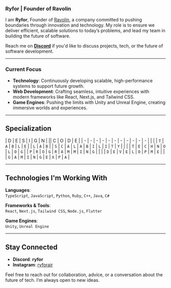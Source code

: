 ### **Ryfor | Founder of Ravolin**

I am **Ryfor**, Founder of [Ravolin](https://ravolin.com), a company committed to pushing boundaries through innovation and technology. My role is to ensure we deliver efficient, scalable solutions to today’s problems, and lead my team in building the future of software.

Reach me on **[Discord](https://discord.com/users/ryfor)** if you'd like to discuss projects, tech, or the future of software development.

---

### **Current Focus**

- **Technology**: Continuously developing scalable, high-performance systems to support future growth.
- **Web Development**: Crafting seamless, intuitive experiences with modern frameworks like React, Next.js, and Tailwind CSS.
- **Game Engines**: Pushing the limits with Unity and Unreal Engine, creating immersive worlds and experiences.

---

## **Specialization**  

| D | E | S | I | G | N | || C | O | D | E |
| - | - | - | - | - | - | - | - | - | - | - |
| | | `T` | `A` | `B` | `L` | `E` | | `L` | `A` | `B` |
| `S` | `C` | `A` | `L` | `A` | `B` | `I` | `L` | `I` | `T` | `Y` |
| | | `T` | `E` | `C` | `H` | `N` | `O` | `L` | `O` | `G` |
| `P` | `R` | `O` | `G` | `R` | `A` | `M` | `M` | `I` | `N` | `G` |
| | | `D` | `E` | `V` | `E` | `L` | `O` | `P` | `M` | `E` |
| | `G` | `A` | `M` | `I` | `N` | `G` | `E` | `X` | `P` | `A` |

---

## **Technologies I'm Working With**

**Languages**:  
`TypeScript`, `JavaScript`, `Python`, `Ruby`, `C++`, `Java`, `C#`

**Frameworks & Tools**:  
`React`, `Next.js`, `Tailwind CSS`, `Node.js`, `Flutter`

**Game Engines**:  
`Unity`, `Unreal Engine`

---

## **Stay Connected**

- **Discord**: **ryfor**  
- **Instagram**: [ryforair](https://instagram.com/ryforair)  

Feel free to reach out for collaboration, advice, or a conversation about the future of tech. I’m always open to new ideas.
